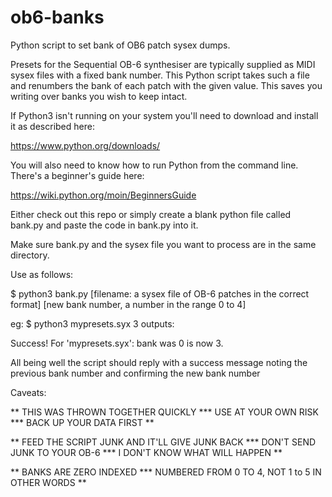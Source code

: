 # ob6-banks
Python script to set bank of OB6 patch sysex dumps.

Presets for the Sequential OB-6 synthesiser are typically supplied as MIDI sysex files with a fixed bank number. This Python script takes such a file and renumbers the bank of each patch with the given value. This saves you writing over banks you wish to keep intact.

If Python3 isn't running on your system you'll need to download and install it as described here:

https://www.python.org/downloads/

You will also need to know how to run Python from the command line. There's a beginner's guide here:

https://wiki.python.org/moin/BeginnersGuide

Either check out this repo or simply create a blank python file called bank.py and paste the code in bank.py into it.

Make sure bank.py and the sysex file you want to process are in the same directory.

Use as follows:

$ python3 bank.py [filename: a sysex file of OB-6 patches in the correct format] [new bank number, a number in the range 0 to 4]

eg: $ python3 mypresets.syx 3
outputs:

Success!
For 'mypresets.syx': bank was 0 is now 3.

All being well the script should reply with a success message noting the previous bank number and confirming the new bank number

Caveats:

** THIS WAS THROWN TOGETHER QUICKLY *** USE AT YOUR OWN RISK *** BACK UP YOUR DATA FIRST **

** FEED THE SCRIPT JUNK AND IT'LL GIVE JUNK BACK *** DON'T SEND JUNK TO YOUR OB-6 *** I DON'T KNOW WHAT WILL HAPPEN **

** BANKS ARE ZERO INDEXED *** NUMBERED FROM 0 TO 4, NOT 1 to 5 IN OTHER WORDS **
